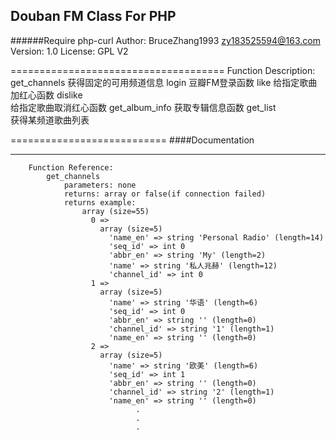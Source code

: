 Douban FM Class For PHP
-----------------------
######Require php-curl
		Author: BruceZhang1993 <zy183525594@163.com>
		Version: 1.0
		License: GPL V2

=====================================
		Function Description:
			get_channels
				获得固定的可用频道信息
			login 
				豆瓣FM登录函数
			like 
				给指定歌曲加红心函数
			dislike 	
				给指定歌曲取消红心函数
			get_album_info
				获取专辑信息函数
			get_list	
				获得某频道歌曲列表

===========================
####Documentation

---------------------------
		Function Reference:
			get_channels
				parameters: none
				returns: array or false(if connection failed)
				returns example:
					array (size=55)
					  0 => 
					    array (size=5)
					      'name_en' => string 'Personal Radio' (length=14)
					      'seq_id' => int 0
					      'abbr_en' => string 'My' (length=2)
					      'name' => string '私人兆赫' (length=12)
					      'channel_id' => int 0
					  1 => 
					    array (size=5)
					      'name' => string '华语' (length=6)
					      'seq_id' => int 0
					      'abbr_en' => string '' (length=0)
					      'channel_id' => string '1' (length=1)
					      'name_en' => string '' (length=0)
					  2 => 
					    array (size=5)
					      'name' => string '欧美' (length=6)
					      'seq_id' => int 1
					      'abbr_en' => string '' (length=0)
					      'channel_id' => string '2' (length=1)
					      'name_en' => string '' (length=0)
					      		.
					      		.
					      		.
